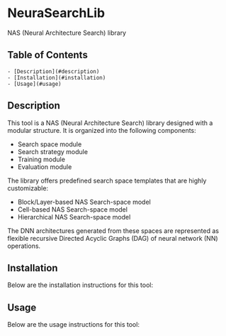 # NeuraSearchLib

NAS (Neural Architecture Search) library

## Table of Contents

    - [Description](#description)
    - [Installation](#installation)
    - [Usage](#usage)

## Description

This tool is a NAS (Neural Architecture Search) library designed with a modular structure. It is organized into the following components:

- Search space module
- Search strategy module
- Training module
- Evaluation module

The library offers predefined search space templates that are highly customizable:

- Block/Layer-based NAS Search-space model
- Cell-based NAS Search-space model
- Hierarchical NAS Search-space model

The DNN architectures generated from these spaces are represented as flexible recursive Directed Acyclic Graphs (DAG) of neural network (NN) operations.

## Installation

Below are the installation instructions for this tool:

## Usage

Below are the usage instructions for this tool:
